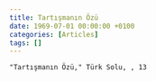 ```yaml
---
title: Tartışmanın Özü
date: 1969-07-01 00:00:00 +0100
categories: [Articles]
tags: []
---
```


```"Tartışmanın Özü," Türk Solu, , 13```


